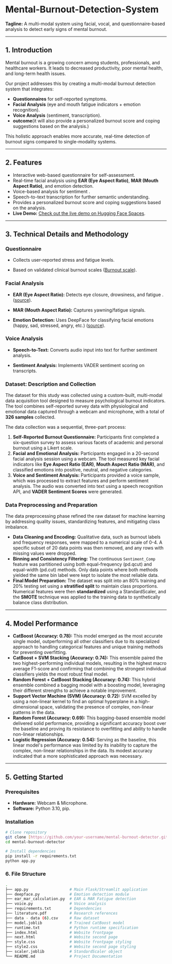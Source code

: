 # Mental-Burnout-Detection-System

**Tagline:** A multi-modal system using facial, vocal, and questionnaire-based analysis to detect early signs of mental burnout.

***

## 1. Introduction

Mental burnout is a growing concern among students, professionals, and healthcare workers. It leads to decreased productivity, poor mental health, and long-term health issues.

Our project addresses this by creating a multi-modal burnout detection system that integrates:

* **Questionnaires** for self-reported symptoms.
* **Facial Analysis** (eye and mouth fatigue indicators + emotion recognition).
* **Voice Analysis** (sentiment, transcription).
* **outcome**(it will also provide a personalized burnout score and coping suggestions based on the analysis.)

This holistic approach enables more accurate, real-time detection of burnout signs compared to single-modality systems.

***

## 2. Features

* Interactive web-based questionnaire for self-assessment.
* Real-time facial analysis using **EAR (Eye Aspect Ratio)**, **MAR (Mouth Aspect Ratio)**, and emotion detection.
* Voice-based analysis for sentiment .
* Speech-to-text transcription for further semantic understanding.
*  Provides a personalized burnout score and coping suggestions based on the analysis.
* **Live Demo:** [Check out the live demo on Hugging Face Spaces](https://huggingface.co/spaces/project-exhibition/Burnout-detection).

***

## 3. Technical Details and Methodology
### Questionnaire

- Collects user-reported stress and fatigue levels.

- Based on validated clinical burnout scales ([Burnout scale](https://link.springer.com/article/10.1007/s11606-014-3112-6)).


### Facial Analysis

- **EAR (Eye Aspect Ratio):** Detects eye closure, drowsiness, and fatigue .([source]( https://www.mdpi.com/1424-8220/24/17/5683)).

- **MAR (Mouth Aspect Ratio):** Captures yawning/fatigue signals.

- **Emotion Detection:** Uses DeepFace for classifying facial emotions (happy, sad, stressed, angry, etc.) ([source]( https://arxiv.org/abs/2504.03010)).


 ### Voice Analysis

- **Speech-to-Text:** Converts audio input into text for further sentiment analysis.

- **Sentiment Analysis:** Implements VADER sentiment scoring on transcripts.
### Dataset: Description and Collection

The dataset for this study was collected using a custom-built, multi-modal data acquisition tool designed to measure psychological burnout indicators. The tool combines self-reported survey data with physiological and emotional data captured through a webcam and microphone, with a total of **326 samples** collected.

The data collection was a sequential, three-part process:

1.  **Self-Reported Burnout Questionnaire:** Participants first completed a six-question survey to assess various facets of academic and personal burnout using a Likert scale.
2.  **Facial and Emotional Analysis:** Participants engaged in a 20-second facial analysis session using a webcam. The tool measured key facial indicators like **Eye Aspect Ratio (EAR)**, **Mouth Aspect Ratio (MAR)**, and classified emotions into positive, neutral, and negative categories.
3.  **Voice and Sentiment Analysis:** Participants provided a  voice sample, which was processed to extract features and perform sentiment analysis. The audio was converted into text using a speech recognition API, and **VADER Sentiment Scores** were generated.

### Data Preprocessing and Preparation

The data preprocessing phase refined the raw dataset for machine learning by addressing quality issues, standardizing features, and mitigating class imbalance.

* **Data Cleaning and Encoding:** Qualitative data, such as burnout labels and frequency responses, were mapped to a numerical scale of 0-4. A specific subset of 20 data points was then removed, and any rows with missing values were dropped.
* **Binning and Consistency Filtering:** The continuous `Sentiment_Comp` feature was partitioned using both equal-frequency (pd.qcut) and equal-width (pd.cut) methods. Only data points where both methods yielded the same bin label were kept to isolate the most reliable data.
* **Final Model Preparation:** The dataset was split into an 80% training and 20% testing set using a **stratified split** to maintain class proportions. Numerical features were then **standardized** using a StandardScaler, and the **SMOTE** technique was applied to the training data to synthetically balance class distribution.

***

## 4. Model Performance

* **CatBoost (Accuracy: 0.78):** This model emerged as the most accurate single model, outperforming all other classifiers due to its specialized approach to handling categorical features and unique training methods for preventing overfitting.
* **CatBoost + SVM Stacking (Accuracy: 0.74):** This ensemble paired the two highest-performing individual models, resulting in the highest macro average F1-score and confirming that combining the strongest individual classifiers yields the most robust final model.
* **Random Forest + CatBoost Stacking (Accuracy: 0.74):** This hybrid ensemble combined a bagging model with a boosting model, leveraging their different strengths to achieve a notable improvement.
* **Support Vector Machine (SVM) (Accuracy: 0.72):** SVM excelled by using a non-linear kernel to find an optimal hyperplane in a high-dimensional space, validating the presence of complex, non-linear patterns in the data.
* **Random Forest (Accuracy: 0.69):** This bagging-based ensemble model delivered solid performance, providing a significant accuracy boost over the baseline and proving its resistance to overfitting and ability to handle non-linear relationships.
* **Logistic Regression (Accuracy: 0.54):** Serving as the baseline, this linear model's performance was limited by its inability to capture the complex, non-linear relationships in the data. Its modest accuracy indicated that a more sophisticated approach was necessary.

***

## 5. Getting Started

### Prerequisites

* **Hardware:** Webcam & Microphone.
* **Software:** Python 3.10, pip.

### Installation

```bash
# Clone repository
git clone [https://github.com/your-username/mental-burnout-detector.git](https://github.com/your-username/mental-burnout-detector.git)
cd mental-burnout-detector

# Install dependencies
pip install -r requirements.txt
python app.py
```

### 6. File Structure
```bash
.
├── app.py                  # Main Flask/Streamlit application                
├── deepface.py             # Emotion detection module               
├── ear_mar_calculation.py  # EAR & MAR Fatigue detection   
├── voice.py                # Voice analysis   
├── requirements.txt        # Dependencies   
├── literature.pdf          # Research references
├── data - data (6).csv     # Raw dataset
├── model.joblib            # Trained CatBoost model
├── runtime.txt             # Python runtime specification
├── index.html              # Website frontpage
├── next.html               # Website second page
├── style.css               # Website frontpage styling
├── style2.css              # Website second page styling
├── scaler.joblib           # StandardScaler object
└── README.md               # Project Documentation
```
